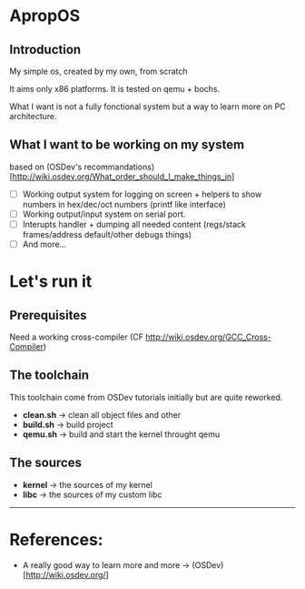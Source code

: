 # ApropOS
## Introduction 

My simple os, created by my own, from scratch

It aims only x86 platforms. It is tested on qemu + bochs.

What I want is not a fully fonctional system but a way to learn more on PC architecture. 

## What I want to be working on my system

based on (OSDev's recommandations)[http://wiki.osdev.org/What_order_should_I_make_things_in]

- [ ] Working output system for logging on screen + helpers to show numbers in hex/dec/oct numbers (printf like interface)
- [ ] Working output/input system on serial port.
- [ ] Interupts handler + dumping all needed content (regs/stack frames/address default/other debugs things)
- [ ] And more...

# Let's run it
## Prerequisites

Need a working cross-compiler (CF http://wiki.osdev.org/GCC_Cross-Compiler)

## The toolchain

This toolchain come from OSDev tutorials initially but are quite reworked.

- **clean.sh** -> clean all object files and other
- **build.sh** -> build project
- **qemu.sh** -> build and start the kernel throught qemu

## The sources

- **kernel** -> the sources of my kernel
- **libc** -> the sources of my custom libc

---------------
# References:
- A really good way to learn more and more -> (OSDev)[http://wiki.osdev.org/]
